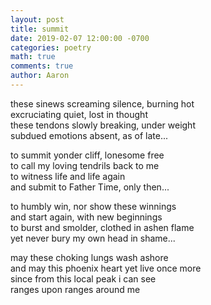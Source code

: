 ```yaml
---
layout: post
title: summit
date: 2019-02-07 12:00:00 -0700
categories: poetry
math: true
comments: true
author: Aaron
---
```



these sinews screaming silence, burning hot  
excruciating quiet, lost in thought  
these tendons slowly breaking, under weight  
subdued emotions absent, as of late...  

to summit yonder cliff, lonesome free  
to call my loving tendrils back to me  
to witness life and life again  
and submit to Father Time, only then...  

to humbly win, nor show these winnings  
and start again, with new beginnings  
to burst and smolder, clothed in ashen flame  
yet never bury my own head in shame...  

may these choking lungs wash ashore  
and may this phoenix heart yet live once more  
since from this local peak i can see  
ranges upon ranges around me